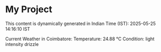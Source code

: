 # My Project

This content is dynamically generated in Indian Time (IST): 2025-05-25 14:16:10 IST


Current Weather in Coimbatore:
Temperature: 24.88 °C
Condition: light intensity drizzle
